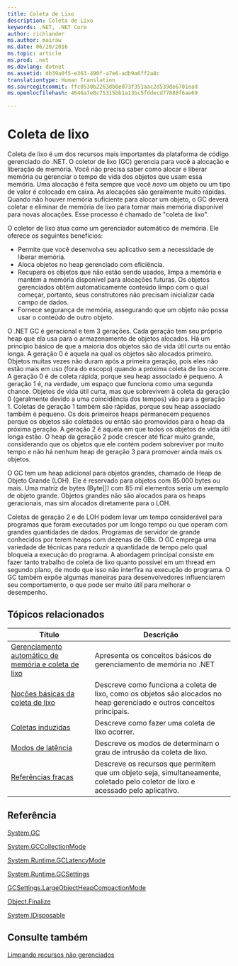 ```yaml
---
title: Coleta de Lixo
description: Coleta de Lixo
keywords: .NET, .NET Core
author: richlander
ms.author: mairaw
ms.date: 06/20/2016
ms.topic: article
ms.prod: .net
ms.devlang: dotnet
ms.assetid: db39a0f5-e363-490f-a7e6-adb9a6ff2a8c
translationtype: Human Translation
ms.sourcegitcommit: ffc0530b2263db0e073f351aac2d539de6701ead
ms.openlocfilehash: 4646a7e8c75315bb1a13bc5fddecd77888f6ae69

---
```


# <a name="garbage-collection"></a>Coleta de lixo

Coleta de lixo é um dos recursos mais importantes da plataforma de código gerenciado do .NET. O coletor de lixo (GC) gerencia para você a alocação e liberação de memória. Você não precisa saber como alocar e liberar memória ou gerenciar o tempo de vida dos objetos que usam essa memória. Uma alocação é feita sempre que você _novo_ um objeto ou um tipo de valor é colocado em caixa. As alocações são geralmente muito rápidas. Quando não houver memória suficiente para alocar um objeto, o GC deverá coletar e eliminar de memória de lixo para tornar mais memória disponível para novas alocações. Esse processo é chamado de "coleta de lixo".

O coletor de lixo atua como um gerenciador automático de memória. Ele oferece os seguintes benefícios:

*   Permite que você desenvolva seu aplicativo sem a necessidade de liberar memória.
*   Aloca objetos no heap gerenciado com eficiência.
*   Recupera os objetos que não estão sendo usados, limpa a memória e mantém a memória disponível para alocações futuras. Os objetos gerenciados obtêm automaticamente conteúdo limpo com o qual começar, portanto, seus construtores não precisam inicializar cada campo de dados.
*   Fornece segurança de memória, assegurando que um objeto não possa usar o conteúdo de outro objeto.

O .NET GC é geracional e tem 3 gerações. Cada geração tem seu próprio heap que ela usa para o armazenamento de objetos alocados. Há um princípio básico de que a maioria dos objetos são de vida útil curta ou então longa. A geração 0 é aquela na qual os objetos são alocados primeiro. Objetos muitas vezes não duram após a primeira geração, pois eles não estão mais em uso (fora do escopo) quando a próxima coleta de lixo ocorre. A geração 0 é de coleta rápida, porque seu heap associado é pequeno. A geração 1 é, na verdade, um espaço que funciona como uma segunda chance. Objetos de vida útil curta, mas que sobrevivem à coleta da geração 0 (geralmente devido a uma coincidência dos tempos) vão para a geração 1\. Coletas de geração 1 também são rápidas, porque seu heap associado também é pequeno. Os dois primeiros heaps permanecem pequenos porque os objetos são coletados ou então são promovidos para o heap da próxima geração. A geração 2 é aquela em que todos os objetos de vida útil longa estão. O heap da geração 2 pode crescer até ficar muito grande, considerando que os objetos que ele contém podem sobreviver por muito tempo e não há nenhum heap de geração 3 para promover ainda mais os objetos.

O GC tem um heap adicional para objetos grandes, chamado de Heap de Objeto Grande (LOH). Ele é reservado para objetos com 85.000 bytes ou mais. Uma matriz de bytes (Byte[]) com 85 mil elementos seria um exemplo de objeto grande. Objetos grandes não são alocados para os heaps geracionais, mas sim alocados diretamente para o LOH.

Coletas de geração 2 e de LOH podem levar um tempo considerável para programas que foram executados por um longo tempo ou que operam com grandes quantidades de dados. Programas de servidor de grande conhecidos por terem heaps com dezenas de GBs. O GC emprega uma variedade de técnicas para reduzir a quantidade de tempo pelo qual bloqueia a execução do programa. A abordagem principal consiste em fazer tanto trabalho de coleta de lixo quanto possível em um thread em segundo plano, de modo que isso não interfira na execução do programa. O GC também expõe algumas maneiras para desenvolvedores influenciarem seu comportamento, o que pode ser muito útil para melhorar o desempenho.

## <a name="related-topics"></a>Tópicos relacionados

Título | Descrição
----- | ----------- 
[Gerenciamento automático de memória e coleta de lixo](gc.md) | Apresenta os conceitos básicos de gerenciamento de memória no .NET
[Noções básicas da coleta de lixo](fundamentals.md) | Descreve como funciona a coleta de lixo, como os objetos são alocados no heap gerenciado e outros conceitos principais.
[Coletas induzidas](induced.md) | Descreve como fazer uma coleta de lixo ocorrer.
[Modos de latência](latency.md) | Descreve os modos de determinam o grau de intrusão da coleta de lixo.
[Referências fracas](weak-references.md) | Descreve os recursos que permitem que um objeto seja, simultaneamente, coletado pelo coletor de lixo e acessado pelo aplicativo.
 
## <a name="reference"></a>Referência

[System.GC](xref:System.GC)

[System.GCCollectionMode](xref:System.GCCollectionMode)

[System.Runtime.GCLatencyMode](xref:System.Runtime.GCLatencyMode)

[System.Runtime.GCSettings](xref:System.Runtime.GCSettings)

[GCSettings.LargeObjectHeapCompactionMode](xref:System.Runtime.GCSettings.LargeObjectHeapCompactionMode)

[Object.Finalize](xref:System.Object.Finalize)

[System.IDisposable](xref:System.IDisposable)

## <a name="see-also"></a>Consulte também

[Limpando recursos não gerenciados](unmanaged.md)




<!--HONumber=Jan17_HO3-->


